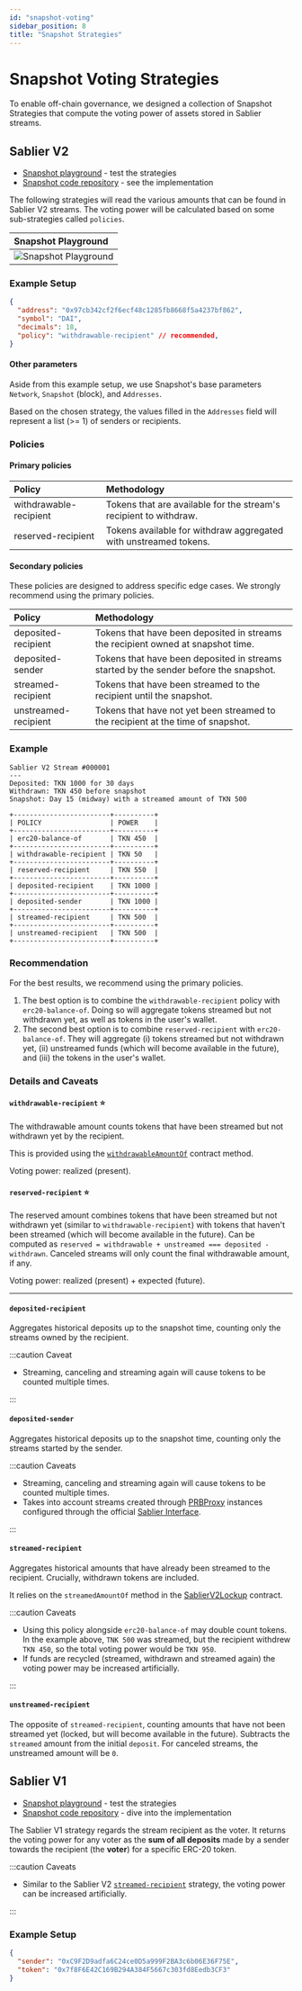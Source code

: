 ```yaml
---
id: "snapshot-voting"
sidebar_position: 8
title: "Snapshot Strategies"
---
```


# Snapshot Voting Strategies

To enable off-chain governance, we designed a collection of Snapshot Strategies that compute the voting power of assets
stored in Sablier streams.

## Sablier V2

- [Snapshot playground](https://snapshot.org/#/playground/sablier-v2) - test the strategies
- [Snapshot code repository](https://github.com/snapshot-labs/snapshot-strategies/tree/master/src/strategies/sablier-v2) -
  see the implementation

The following strategies will read the various amounts that can be found in Sablier V2 streams. The voting power will be
calculated based on some sub-strategies called `policies`.

| Snapshot Playground                                  |
| :--------------------------------------------------- |
| ![Snapshot Playground](/img/snapshot/playground.png) |

### Example Setup

```json
{
  "address": "0x97cb342cf2f6ecf48c1285fb8668f5a4237bf862",
  "symbol": "DAI",
  "decimals": 18,
  "policy": "withdrawable-recipient" // recommended,
}
```

#### Other parameters

Aside from this example setup, we use Snapshot's base parameters `Network`, `Snapshot` (block), and `Addresses`.

Based on the chosen strategy, the values filled in the `Addresses` field will represent a list (>= 1) of senders or
recipients.

### Policies

#### Primary policies

| Policy                 | Methodology                                                       |
| :--------------------- | :---------------------------------------------------------------- |
| withdrawable-recipient | Tokens that are available for the stream's recipient to withdraw. |
| reserved-recipient     | Tokens available for withdraw aggregated with unstreamed tokens.  |

#### Secondary policies

These policies are designed to address specific edge cases. We strongly recommend using the primary policies.

| Policy               | Methodology                                                                           |
| :------------------- | :------------------------------------------------------------------------------------ |
| deposited-recipient  | Tokens that have been deposited in streams the recipient owned at snapshot time.      |
| deposited-sender     | Tokens that have been deposited in streams started by the sender before the snapshot. |
| streamed-recipient   | Tokens that have been streamed to the recipient until the snapshot.                   |
| unstreamed-recipient | Tokens that have not yet been streamed to the recipient at the time of snapshot.      |

### Example

```text
Sablier V2 Stream #000001
---
Deposited: TKN 1000 for 30 days
Withdrawn: TKN 450 before snapshot
Snapshot: Day 15 (midway) with a streamed amount of TKN 500

+------------------------+----------+
| POLICY                 | POWER    |
+------------------------+----------+
| erc20-balance-of       | TKN 450  |
+------------------------+----------+
| withdrawable-recipient | TKN 50   |
+------------------------+----------+
| reserved-recipient     | TKN 550  |
+------------------------+----------+
| deposited-recipient    | TKN 1000 |
+------------------------+----------+
| deposited-sender       | TKN 1000 |
+------------------------+----------+
| streamed-recipient     | TKN 500  |
+------------------------+----------+
| unstreamed-recipient   | TKN 500  |
+------------------------+----------+
```

### Recommendation

For the best results, we recommend using the primary policies.

1. The best option is to combine the `withdrawable-recipient` policy with `erc20-balance-of`. Doing so will aggregate
   tokens streamed but not withdrawn yet, as well as tokens in the user's wallet.
2. The second best option is to combine `reserved-recipient` with `erc20-balance-of`. They will aggregate (i) tokens
   streamed but not withdrawn yet, (ii) unstreamed funds (which will become available in the future), and (iii) the
   tokens in the user's wallet.

### Details and Caveats

#### `withdrawable-recipient` ⭐️

The withdrawable amount counts tokens that have been streamed but not withdrawn yet by the recipient.

This is provided using the
[`withdrawableAmountOf`](/contracts/v2/reference/core/abstracts/abstract.SablierV2Lockup#withdrawableamountof) contract
method.

Voting power: realized (present).

#### `reserved-recipient` ⭐️

The reserved amount combines tokens that have been streamed but not withdrawn yet (similar to `withdrawable-recipient`)
with tokens that haven't been streamed (which will become available in the future). Can be computed as
`reserved = withdrawable + unstreamed === deposited - withdrawn`. Canceled streams will only count the final
withdrawable amount, if any.

Voting power: realized (present) + expected (future).

---

#### `deposited-recipient`

Aggregates historical deposits up to the snapshot time, counting only the streams owned by the recipient.

:::caution Caveat

- Streaming, canceling and streaming again will cause tokens to be counted multiple times.

:::

#### `deposited-sender`

Aggregates historical deposits up to the snapshot time, counting only the streams started by the sender.

:::caution Caveats

- Streaming, canceling and streaming again will cause tokens to be counted multiple times.
- Takes into account streams created through [PRBProxy](/contracts/v2/reference/overview#periphery) instances configured
  through the official [Sablier Interface](https://app.sablier.com/).

:::

#### `streamed-recipient`

Aggregates historical amounts that have already been streamed to the recipient. Crucially, withdrawn tokens are
included.

It relies on the `streamedAmountOf` method in the
[SablierV2Lockup](/contracts/v2/reference/core/abstracts/abstract.SablierV2Lockup#streamedamountof) contract.

:::caution Caveats

- Using this policy alongside `erc20-balance-of` may double count tokens. In the example above, `TNK 500` was streamed,
  but the recipient withdrew `TKN 450`, so the total voting power would be `TKN 950`.
- If funds are recycled (streamed, withdrawn and streamed again) the voting power may be increased artificially.

:::

#### `unstreamed-recipient`

The opposite of `streamed-recipient`, counting amounts that have not been streamed yet (locked, but will become
available in the future). Subtracts the `streamed` amount from the initial `deposit`. For canceled streams, the
unstreamed amount will be `0`.

## Sablier V1

- [Snapshot playground](https://snapshot.org/#/playground/sablier-v1-deposit) - test the strategies
- [Snapshot code repository](https://github.com/snapshot-labs/snapshot-strategies/tree/master/src/strategies/sablier-v1-deposit) -
  dive into the implementation

The Sablier V1 strategy regards the stream recipient as the voter. It returns the voting power for any voter as the
**sum of all deposits** made by a sender towards the recipient (the **voter**) for a specific ERC-20 token.

:::caution Caveats

- Similar to the Sablier V2 [`streamed-recipient`](#streamed-recipient) strategy, the voting power can be increased
  artificially.

:::

### Example Setup

```json
{
  "sender": "0xC9F2D9adfa6C24ce0D5a999F2BA3c6b06E36F75E",
  "token": "0x7f8F6E42C169B294A384F5667c303fd8Eedb3CF3"
}
```
